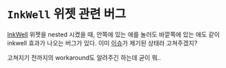 # `InkWell` 위젯 관련 버그

[InkWell](https://api.flutter.dev/flutter/material/InkWell-class.html) 위젯을 nested 시켰을 때, 안쪽에 있는 애를 눌러도 바깥쪽에 있는 애도 같이 inkwell 효과가 나오는 버그가 있다.
이미 [이슈](https://github.com/flutter/flutter/issues/14417)가 제기된 상태라 고쳐주겠지?

고쳐지기 전까지의 workaround도 알려주긴 하는데 굳이 뭐..
